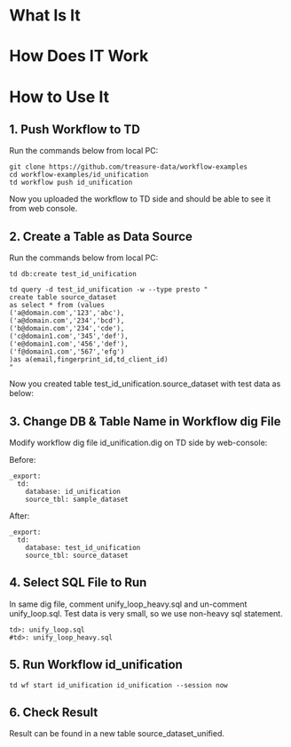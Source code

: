 # What Is It

# How Does IT Work

# How to Use It 

## 1. Push Workflow to TD 

Run the commands below from local PC:

```
git clone https://github.com/treasure-data/workflow-examples
cd workflow-examples/id_unification
td workflow push id_unification
```
Now you uploaded the workflow to TD side and should be able to see it from web console.

## 2. Create a Table as Data Source 

Run the commands below from local PC:

```
td db:create test_id_unification

td query -d test_id_unification -w --type presto "
create table source_dataset 
as select * from (values
('a@domain.com','123','abc'),
('a@domain.com','234','bcd'),
('b@domain.com','234','cde'),
('c@domain1.com','345','def'),
('e@domain1.com','456','def'),
('f@domain1.com','567','efg')
)as a(email,fingerprint_id,td_client_id)
"
```
Now you created table test_id_unification.source_dataset with test data as below:


## 3. Change DB & Table Name in Workflow dig File

Modify workflow dig file id_unification.dig on TD side by web-console:

Before:

```
_export:
  td:
    database: id_unification
    source_tbl: sample_dataset
```
After:

```
_export:
  td:
    database: test_id_unification
    source_tbl: source_dataset
```

## 4. Select SQL File to Run

In same dig file, comment unify_loop_heavy.sql and un-comment unify_loop.sql.
Test data is very small, so we use non-heavy sql statement.

```
td>: unify_loop.sql
#td>: unify_loop_heavy.sql
```

## 5. Run Workflow id_unification

```
td wf start id_unification id_unification --session now
```

## 6. Check Result 

Result can be found in a new table source_dataset_unified.
